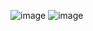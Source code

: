 ![image](https://user-images.githubusercontent.com/80675137/156496324-e0103c6f-c099-451a-91d7-1ab85939bbaa.png)
![image](https://user-images.githubusercontent.com/80675137/156496461-32c1ae57-f549-4bcc-b443-7ede5c445491.png)

